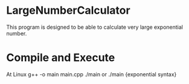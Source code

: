 # LargeNumberCalculator
This program is designed to be able to calculate very large exponential number.

# Compile and Execute
At Linux g++ -o main main.cpp
./main or ./main {exponential syntax}
